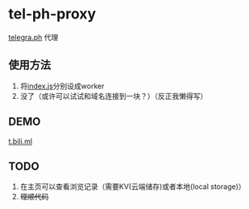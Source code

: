 # tel-ph-proxy
[telegra.ph](https://telegra.ph) 代理

## 使用方法
1. 将[index.js](index.js)分别设成worker
3. 没了（或许可以试试和域名连接到一块？）（反正我懒得写）

## DEMO
[t.bili.ml](https:/t.bili.ml)

## TODO 
1. 在主页可以查看浏览记录（需要KV(云端储存)或者本地(local storage)）
2. ~~理顺代码~~


